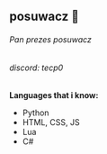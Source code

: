 ## posuwacz 🗿
###### Pan prezes posuwacz
###### discord: tecp0
**Languages that i know:**
- Python
- HTML, CSS, JS
- Lua
- C#
